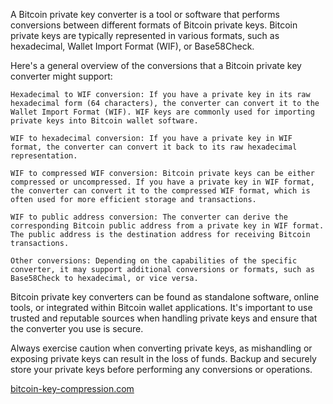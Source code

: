A Bitcoin private key converter is a tool or software that performs conversions between different formats of Bitcoin private keys. Bitcoin private keys are typically represented in various formats, such as hexadecimal, Wallet Import Format (WIF), or Base58Check.

Here's a general overview of the conversions that a Bitcoin private key converter might support:

    Hexadecimal to WIF conversion: If you have a private key in its raw hexadecimal form (64 characters), the converter can convert it to the Wallet Import Format (WIF). WIF keys are commonly used for importing private keys into Bitcoin wallet software.

    WIF to hexadecimal conversion: If you have a private key in WIF format, the converter can convert it back to its raw hexadecimal representation.

    WIF to compressed WIF conversion: Bitcoin private keys can be either compressed or uncompressed. If you have a private key in WIF format, the converter can convert it to the compressed WIF format, which is often used for more efficient storage and transactions.

    WIF to public address conversion: The converter can derive the corresponding Bitcoin public address from a private key in WIF format. The public address is the destination address for receiving Bitcoin transactions.

    Other conversions: Depending on the capabilities of the specific converter, it may support additional conversions or formats, such as Base58Check to hexadecimal, or vice versa.

Bitcoin private key converters can be found as standalone software, online tools, or integrated within Bitcoin wallet applications. It's important to use trusted and reputable sources when handling private keys and ensure that the converter you use is secure.

Always exercise caution when converting private keys, as mishandling or exposing private keys can result in the loss of funds. Backup and securely store your private keys before performing any conversions or operations.

<a href="https://bitcoin-key-compression.com">bitcoin-key-compression.com</a>
